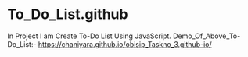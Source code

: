 # To_Do_List.github
In Project I am Create To-Do List Using JavaScript.
Demo_Of_Above_To-Do_List:- https://chaniyara.github.io/obisip_Taskno_3.github-io/
